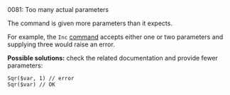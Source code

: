 <!doctype html>
<html lang="es">
<head>
	<title>Mensajes de Error</title>
	<meta charset="utf-8">
	<meta http-equiv="X-UA-Compatible" content="IE=edge">
	<meta name="viewport" content="width=device-width, initial-scale=1">
	<link rel="stylesheet" type="text/css" href="../../../style/style.css">
</head>
<body>
0081: Too many actual parameters

The command is given more parameters than it expects. 

For example, the `Inc` [command](../../coding/built-in-commands.md#inc) accepts either one or two parameters and supplying three would raise an error. 

**Possible solutions:** check the related documentation and provide fewer parameters:

```
Sqr($var, 1) // error
Sqr($var) // OK
```


<script src="../../../js/main.min.js"></script>